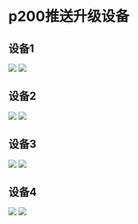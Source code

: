 # p200推送升级设备
##  设备1
![](./_image/2020-06-04/2020-06-04-11-17-11.png)
![](./_image/2020-06-04/2020-06-04-11-17-38.png)

## 设备2
![](./_image/2020-06-04/2020-06-04-11-19-47.png)
![](./_image/2020-06-04/2020-06-04-11-20-13.png)

## 设备3
![](./_image/2020-06-04/2020-06-04-11-21-52.png)
![](./_image/2020-06-04/2020-06-04-11-23-34.png)

## 设备4
![](./_image/2020-06-04/2020-06-04-11-24-41.png)
![](./_image/2020-06-04/2020-06-04-11-24-56.png)
